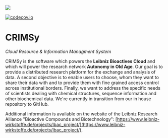 ![](https://github.com/ipb-halle/CRIMSy/workflows/Java%20CI%20with%20Maven/badge.svg)

[![codecov.io](https://img.shields.io/codecov/c/github/fbroda/CRIMSy/master.svg?style=flat-square)](http://codecov.io/github/fbroda/CRIMSy?branch=LBAC-60-CloudLIMS)

# CRIMSy
_Cloud Resource & Information Managment System_

CRIMSy is the software which powers the **Leibniz Bioactives Cloud** and which will power the research network **Autonomy in Old Age**. Our goal is to provide a distributed research platform for the exchange and analysis of data. A second objective is to enable users to choose, whom they want to share their data with and to provide them with fine grained access control across institutional borders. Finally, we want to address the specific needs of scientists dealing with chemical structures, sequence information and other biochemical data. We're currently in transition from our in house repository to GitHub.

Additional information is available on the website of the Leibniz Research Alliance "Bioactive Compounds and Biotechnology": [https://www.leibniz-wirkstoffe.de/projects/lbac_project/](https://www.leibniz-wirkstoffe.de/projects/lbac_project/).
